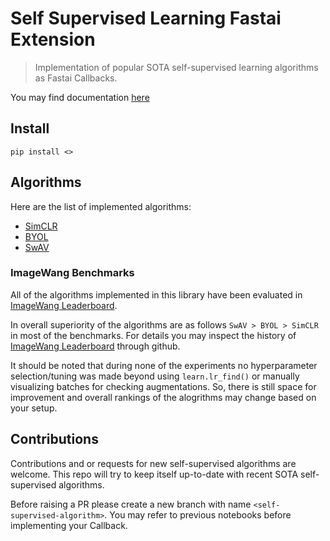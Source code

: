 # Self Supervised Learning Fastai Extension
> Implementation of popular SOTA self-supervised learning algorithms as Fastai Callbacks.


You may find documentation [here](https://keremturgutlu.github.io/self_supervised)

## Install

`pip install <>`

## Algorithms

Here are the list of implemented algorithms:

- [SimCLR](https://arxiv.org/pdf/2002.05709.pdf)
- [BYOL](https://arxiv.org/pdf/2006.07733.pdf)
- [SwAV](https://arxiv.org/pdf/2006.09882.pdf)

### ImageWang Benchmarks

All of the algorithms implemented in this library have been evaluated in [ImageWang Leaderboard](https://github.com/fastai/imagenette#image%E7%BD%91-leaderboard). 

In overall superiority of the algorithms are as follows `SwAV > BYOL > SimCLR` in most of the benchmarks. For details you may inspect the history of [ImageWang Leaderboard](https://github.com/fastai/imagenette#image%E7%BD%91-leaderboard) through github. 

It should be noted that during none of the experiments no hyperparameter selection/tuning was made beyond using `learn.lr_find()` or manually visualizing batches for checking augmentations. So, there is still space for improvement and overall rankings of the alogrithms may change based on your setup.

## Contributions

Contributions and or requests for new self-supervised algorithms are welcome. This repo will try to keep itself up-to-date with recent SOTA self-supervised algorithms.

Before raising a PR please create a new branch with name `<self-supervised-algorithm>`. You may refer to previous notebooks before implementing your Callback.

